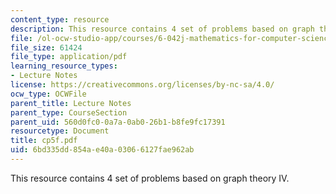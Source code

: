 ```yaml
---
content_type: resource
description: This resource contains 4 set of problems based on graph theory IV.
file: /ol-ocw-studio-app/courses/6-042j-mathematics-for-computer-science-fall-2005/6bd335dd854ae40a03066127fae962ab_cp5f.pdf
file_size: 61424
file_type: application/pdf
learning_resource_types:
- Lecture Notes
license: https://creativecommons.org/licenses/by-nc-sa/4.0/
ocw_type: OCWFile
parent_title: Lecture Notes
parent_type: CourseSection
parent_uid: 560d0fc0-0a7a-0ab0-26b1-b8fe9fc17391
resourcetype: Document
title: cp5f.pdf
uid: 6bd335dd-854a-e40a-0306-6127fae962ab
---
```

This resource contains 4 set of problems based on graph theory IV.
